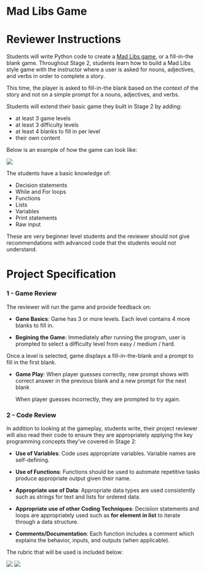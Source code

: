 # Mad Libs Game

# Reviewer Instructions

Students will write Python code to create a [Mad Libs game](https://en.wikipedia.org/wiki/Mad_Libs), or a fill-in-the blank game. Throughout Stage 2, students learn how to build a Mad Libs style game with the instructor where a user is asked for nouns, adjectives, and verbs in order to complete a story.

This time, the player is asked to fill-in-the blank based on the context of the story and not on a simple prompt for a nouns, adjectives, and verbs.

Students will extend their basic game they built in Stage 2 by adding:

* at least 3 game levels
* at least 3 difficulty levels
* at least 4 blanks to fill in per level
* their own content

Below is an example of how the game can look like:

![](http://i.imgur.com/LURNJqI.png)
 
The students have a basic knowledge of:

* Decision statements
* While and For loops
* Functions
* Lists
* Variables
* Print statements
* Raw input

These are very beginner level students and the reviewer should not give recommendations with advanced code that the students would not understand.

# Project Specification


### 1 - Game Review
The reviewer will run the game and provide feedback on:

* **Gane Basics**: Game has 3 or more levels. Each level contains 4 more blanks to fill in.

* **Begining the Game**: Immediately after running the program, user is prompted to select a difficulty level from easy / medium / hard. 

Once a level is selected, game displays a fill-in-the-blank and a prompt to fill in the first blank.

* **Game Play**: When player guesses correctly, new prompt shows with correct answer in the previous blank and a new prompt for the next blank

   When player guesses incorrectly, they are prompted to try again.

### 2 - Code Review
In addition to looking at the gameplay, students write, their project reviewer will also read their code to ensure they are appropriately applying the key programming concepts they've covered in Stage 2:

* **Use of Variables**: Code uses appropriate variables. Variable names are self-defining.

* **Use of Functions**: Functions should be used to automate repetitive tasks produce appropriate output given their name.

* **Appropriate use of Data**: Appropriate data types are used consistently such as strings for text and lists for ordered data.

* **Appropriate use of other Coding Techniques**: Decisiion statements and loops are appropriately used such as **for element in list** to iterate through a data structure.

* **Comments/Documentation**: Each function includes a comment which explains the behavior, inputs, and outputs (when applicable).

The rubric that will be used is included below:

![](http://i.imgur.com/c9OZ6LT.png)
![](http://i.imgur.com/Dx5l6LP.png)
